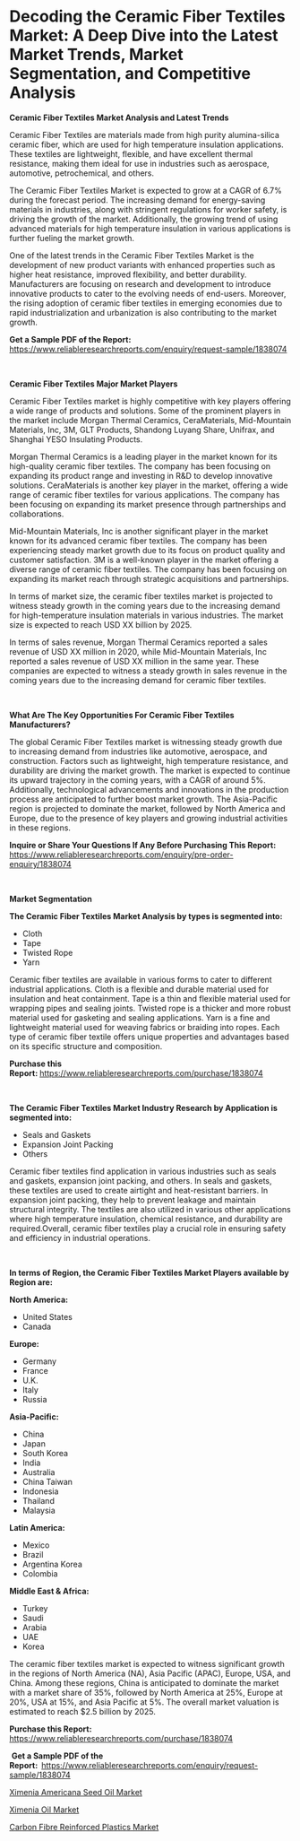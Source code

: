 <p><h1>Decoding the Ceramic Fiber Textiles Market: A Deep Dive into the Latest Market Trends, Market Segmentation, and Competitive Analysis</h1></p><p><strong>Ceramic Fiber Textiles Market Analysis and Latest Trends</strong></p>
<p><p>Ceramic Fiber Textiles are materials made from high purity alumina-silica ceramic fiber, which are used for high temperature insulation applications. These textiles are lightweight, flexible, and have excellent thermal resistance, making them ideal for use in industries such as aerospace, automotive, petrochemical, and others.</p><p>The Ceramic Fiber Textiles Market is expected to grow at a CAGR of 6.7% during the forecast period. The increasing demand for energy-saving materials in industries, along with stringent regulations for worker safety, is driving the growth of the market. Additionally, the growing trend of using advanced materials for high temperature insulation in various applications is further fueling the market growth.</p><p>One of the latest trends in the Ceramic Fiber Textiles Market is the development of new product variants with enhanced properties such as higher heat resistance, improved flexibility, and better durability. Manufacturers are focusing on research and development to introduce innovative products to cater to the evolving needs of end-users. Moreover, the rising adoption of ceramic fiber textiles in emerging economies due to rapid industrialization and urbanization is also contributing to the market growth.</p></p>
<p><strong>Get a Sample PDF of the Report:&nbsp;</strong> <a href="https://www.reliableresearchreports.com/enquiry/request-sample/1838074">https://www.reliableresearchreports.com/enquiry/request-sample/1838074</a></p>
<p>&nbsp;</p>
<p><strong>Ceramic Fiber Textiles Major Market Players</strong></p>
<p><p>Ceramic Fiber Textiles market is highly competitive with key players offering a wide range of products and solutions. Some of the prominent players in the market include Morgan Thermal Ceramics, CeraMaterials, Mid-Mountain Materials, Inc, 3M, GLT Products, Shandong Luyang Share, Unifrax, and Shanghai YESO Insulating Products.</p><p>Morgan Thermal Ceramics is a leading player in the market known for its high-quality ceramic fiber textiles. The company has been focusing on expanding its product range and investing in R&D to develop innovative solutions. CeraMaterials is another key player in the market, offering a wide range of ceramic fiber textiles for various applications. The company has been focusing on expanding its market presence through partnerships and collaborations.</p><p>Mid-Mountain Materials, Inc is another significant player in the market known for its advanced ceramic fiber textiles. The company has been experiencing steady market growth due to its focus on product quality and customer satisfaction. 3M is a well-known player in the market offering a diverse range of ceramic fiber textiles. The company has been focusing on expanding its market reach through strategic acquisitions and partnerships.</p><p>In terms of market size, the ceramic fiber textiles market is projected to witness steady growth in the coming years due to the increasing demand for high-temperature insulation materials in various industries. The market size is expected to reach USD XX billion by 2025.</p><p>In terms of sales revenue, Morgan Thermal Ceramics reported a sales revenue of USD XX million in 2020, while Mid-Mountain Materials, Inc reported a sales revenue of USD XX million in the same year. These companies are expected to witness a steady growth in sales revenue in the coming years due to the increasing demand for ceramic fiber textiles.</p></p>
<p>&nbsp;</p>
<p><strong>What Are The Key Opportunities For Ceramic Fiber Textiles Manufacturers?</strong></p>
<p><p>The global Ceramic Fiber Textiles market is witnessing steady growth due to increasing demand from industries like automotive, aerospace, and construction. Factors such as lightweight, high temperature resistance, and durability are driving the market growth. The market is expected to continue its upward trajectory in the coming years, with a CAGR of around 5%. Additionally, technological advancements and innovations in the production process are anticipated to further boost market growth. The Asia-Pacific region is projected to dominate the market, followed by North America and Europe, due to the presence of key players and growing industrial activities in these regions.</p></p>
<p><strong>Inquire or Share Your Questions If Any Before Purchasing This Report:</strong> <a href="https://www.reliableresearchreports.com/enquiry/pre-order-enquiry/1838074">https://www.reliableresearchreports.com/enquiry/pre-order-enquiry/1838074</a></p>
<p>&nbsp;</p>
<p><strong>Market Segmentation</strong></p>
<p><strong>The Ceramic Fiber Textiles Market Analysis by types is segmented into:</strong></p>
<p><ul><li>Cloth</li><li>Tape</li><li>Twisted Rope</li><li>Yarn</li></ul></p>
<p><p>Ceramic fiber textiles are available in various forms to cater to different industrial applications. Cloth is a flexible and durable material used for insulation and heat containment. Tape is a thin and flexible material used for wrapping pipes and sealing joints. Twisted rope is a thicker and more robust material used for gasketing and sealing applications. Yarn is a fine and lightweight material used for weaving fabrics or braiding into ropes. Each type of ceramic fiber textile offers unique properties and advantages based on its specific structure and composition.</p></p>
<p><strong>Purchase this Report:&nbsp;</strong><a href="https://www.reliableresearchreports.com/purchase/1838074">https://www.reliableresearchreports.com/purchase/1838074</a></p>
<p>&nbsp;</p>
<p><strong>The Ceramic Fiber Textiles Market Industry Research by Application is segmented into:</strong></p>
<p><ul><li>Seals and Gaskets</li><li>Expansion Joint Packing</li><li>Others</li></ul></p>
<p><p>Ceramic fiber textiles find application in various industries such as seals and gaskets, expansion joint packing, and others. In seals and gaskets, these textiles are used to create airtight and heat-resistant barriers. In expansion joint packing, they help to prevent leakage and maintain structural integrity. The textiles are also utilized in various other applications where high temperature insulation, chemical resistance, and durability are required.Overall, ceramic fiber textiles play a crucial role in ensuring safety and efficiency in industrial operations.</p></p>
<p>&nbsp;</p>
<p><strong>In terms of Region, the Ceramic Fiber Textiles Market Players available by Region are:</strong></p>
<p>
    <p> <strong> North America: </strong>
        <ul>
            <li>United States</li>
            <li>Canada</li>
        </ul>
        </p> 
    <p> <strong> Europe: </strong>
        <ul>
            <li>Germany</li>
            <li>France</li>
            <li>U.K.</li>
            <li>Italy</li>
            <li>Russia</li>
        </ul>
        </p> 
    <p> <strong> Asia-Pacific: </strong>
        <ul>
            <li>China</li>
            <li>Japan</li>
            <li>South Korea</li>
            <li>India</li>
            <li>Australia</li>
            <li>China Taiwan</li>
            <li>Indonesia</li>
            <li>Thailand</li>
            <li>Malaysia</li>
        </ul>
        </p> 
    <p> <strong> Latin America: </strong>
        <ul>
            <li>Mexico</li>
            <li>Brazil</li>
            <li>Argentina Korea</li>
            <li>Colombia</li>
        </ul>
        </p> 
    <p> <strong> Middle East & Africa: </strong>
        <ul>
            <li>Turkey</li>
            <li>Saudi</li>
            <li>Arabia</li>
            <li>UAE</li>
            <li>Korea</li>
        </ul>
    </p>
    </p>
<p><p>The ceramic fiber textiles market is expected to witness significant growth in the regions of North America (NA), Asia Pacific (APAC), Europe, USA, and China. Among these regions, China is anticipated to dominate the market with a market share of 35%, followed by North America at 25%, Europe at 20%, USA at 15%, and Asia Pacific at 5%. The overall market valuation is estimated to reach $2.5 billion by 2025.</p></p>
<p><strong>Purchase this Report: </strong><a href="https://www.reliableresearchreports.com/purchase/1838074">https://www.reliableresearchreports.com/purchase/1838074</a></p>
<p>&nbsp;<strong>Get a Sample PDF of the Report:&nbsp;&nbsp;</strong><a href="https://www.reliableresearchreports.com/enquiry/request-sample/1838074">https://www.reliableresearchreports.com/enquiry/request-sample/1838074</a></p>
<p><strong></strong></p>
<p><p><a href="https://view.publitas.com/reportprime-1/ximenia-americana-seed-oil-market-size-share-trends-analysis-report-by-material-by-type-by-end-user-by-region-and-segment-forecasts-2023-2030/">Ximenia Americana Seed Oil Market</a></p><p><a href="https://view.publitas.com/reportprime-1/ximenia-oil-market-size-growth-and-forecast-from-2023-2030/">Ximenia Oil Market</a></p><p><a href="https://github.com/Whitneyboyettebo9kiw7yr13/Market-Research-Report-List-1/blob/main/carbon-fibre-reinforced-plastics-market.md">Carbon Fibre Reinforced Plastics Market</a></p></p>